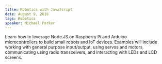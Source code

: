 ```yaml
---
title: Robotics with JavaScript
date: August 9, 2016
tags: Robotics
speaker: Michael Parker
---
```




Learn how to leverage Node.JS on Raspberry Pi and Arduino microcontrollers to build small robots and IoT devices. Examples will include working with general purpose input/output, using servos and motors, communicating using radio transceivers, and interacting with LEDs and LCD screens.
